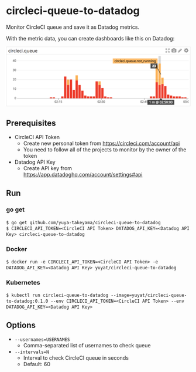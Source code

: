 # circleci-queue-to-datadog

Monitor CircleCI queue and save it as Datadog metrics.

With the metric data, you can create dashboards like this on Datadog:

![Datadog Dashboard](dashboard.png)

## Prerequisites

* CircleCI API Token
  * Create new personal token from https://circleci.com/account/api
  * You need to follow all of the projects to monitor by the owner of the token
* Datadog API Key
  * Create API key from https://app.datadoghq.com/account/settings#api

## Run

### go get

```
$ go get github.com/yuya-takeyama/circleci-queue-to-datadog
$ CIRCLECI_API_TOKEN=<CircleCI API Token> DATADOG_API_KEY=<Datadog API Key> circleci-queue-to-datadog
```

### Docker

```
$ docker run -e CIRCLECI_API_TOKEN=<CircleCI API Token> -e DATADOG_API_KEY=<Datadog API Key> yuyat/circleci-queue-to-datadog
```

### Kubernetes

```
$ kubectl run circleci-queue-to-datadog --image=yuyat/circleci-queue-to-datadog:0.1.0 --env CIRCLECI_API_TOKEN=<CircleCI API Token> --env DATADOG_API_KEY=<Datadog API Key>
```

## Options

* `--usernames=USERNAMES`
  * Comma-separated list of usernames to check queue
* `--intervals=N`
  * Interval to check CircleCI queue in seconds
  * Default: 60

